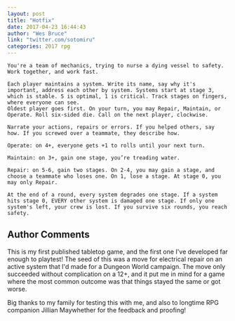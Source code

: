 ```yaml
---
layout: post
title: "Hotfix"
date: 2017-04-23 16:44:43
author: "Wes Bruce"
link: "twitter.com/sotomiru"
categories: 2017 rpg
---
```

```
You're a team of mechanics, trying to nurse a dying vessel to safety. Work together, and work fast.

Each player maintains a system. Write its name, say why it's important, address each other by system. Systems start at stage 3, which is stable. 5 is optimal, 1 is critical. Track stages on fingers, where everyone can see. 
Oldest player goes first. On your turn, you may Repair, Maintain, or Operate. Roll six-sided die. Call on the next player, clockwise.

Narrate your actions, repairs or errors. If you helped others, say how. If you screwed over a teammate, they describe how.

Operate: on 4+, everyone gets +1 to rolls until your next turn.

Maintain: on 3+, gain one stage, you’re treading water.

Repair: on 5-6, gain two stages. On 2-4, you may gain a stage, and choose a teammate who loses one. On 1, lose a stage. At stage 0, you may only Repair.

At the end of a round, every system degrades one stage. If a system hits stage 0, EVERY other system is damaged one stage. If only one system's left, your crew is lost. If you survive six rounds, you reach safety.
```
## Author Comments 

This is my first published tabletop game, and the first one I've developed far enough to playtest! The seed of this was a move for electrical repair on an active system that I'd made for a Dungeon World campaign. The move only succeeded without complication on a 12+, and it put me in mind for a game where the most common outcome was that things stayed the same or got worse.

Big thanks to my family for testing this with me, and also to longtime RPG companion Jillian Maywhether for the feedback and proofing!
